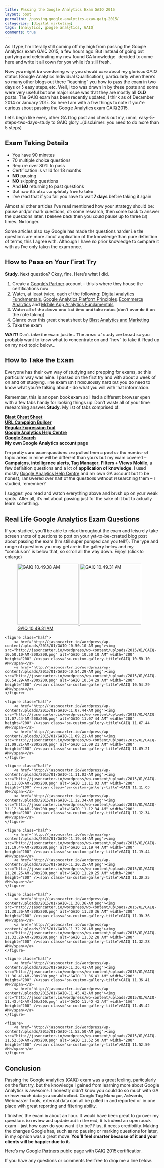 ```yaml
---
title: Passing the Google Analytics Exam GAIQ 2015
layout: post
permalink: /passing-google-analytics-exam-gaiq-2015/
categories: [digital marketing]
tags: [analytics, google analytics, GAIQ]
comments: true
---
```

As I type, I&#8217;m literally still coming off my high from passing the Google Analytics exam GAIQ 2015, a few hours ago. But instead of going out partying and celebrating my new found GA knowledge I decided to come here and write it all down for you while it&#8217;s still fresh.

Now you might be wondering why you should care about my glorious GAIQ status (Google Analytics Individual Qualification), particularly when there&#8217;s so many other blogs out there &#8220;teaching&#8221; you how to pass the exam in two days or 5 easy steps, etc. Well, I too was drawn in by these posts and some were very useful but one major issue was that they are mostly all **OLD** posts. The GAIQ exam has been recently updated, I think as of December 2014 or January 2015. So here I am with a few things to note if you&#8217;re curious about passing the Google Analytics exam GAIQ 2015.  
<!--more-->

Let&#8217;s begin like every other GA blog post and check out my, umm, easy-5-steps-two-days-study to GAIQ glory&#8230;(disclaimer: you need to do more than 5 steps)

## Exam Taking Details

  * You have 90 minutes
  * 70 multiple choice questions
  * Require over 80% to pass
  * Certification is valid for 18 months
  * **NO** pausing
  * **NO** skipping questions
  * And **NO** returning to past questions
  * But now it&#8217;s also completely free to take
  * I&#8217;ve read that if you fail you have to wait **7 days** before taking it again

Almost all other articles I&#8217;ve read mentioned how your strategy should be: pause and/or mark questions, do some research, then come back to answer the questions later. I believe back then you could pause up to three (3) times. No longer.

Some articles also say Google has made the questions harder i.e the questions are more about application of the knowledge than pure definition of terms, this I agree with. Although I have no prior knowledge to compare it with as I&#8217;ve only taken the exam once.

## How to Pass on Your First Try

**Study**. Next question? Okay, fine. Here&#8217;s what I did.

  1. Create a <a title="Google Partners" href="http://google.ca/partners" target="_blank">Google&#8217;s Partner</a> account &#8211; this is where they house the certifications now
  2. Watch, at least twice, each of the following: <a title="Google Analytics" href="https://analyticsacademy.withgoogle.com/course01" target="_blank">Digital Analytics Fundamentals</a>, <a title="Platform Principles" href="https://analyticsacademy.withgoogle.com/course02" target="_blank">Google Analytics Platform Principles</a>, <a title="Ecommerce Analytics" href="https://analyticsacademy.withgoogle.com/course03" target="_blank">Ecommerce Analytics</a> and <a title="Mobile Analytics" href="https://analyticsacademy.withgoogle.com/course04" target="_blank">Mobile App Analytics Fundamentals</a>
  3. Watch all of the above one last time and take notes (don&#8217;t over do it on the note taking)
  4. Glance over this great cheat sheet by <a title="Blast GAIQ Cheat Sheet" href="http://www.blastam.com/resources/Blast-Google-Analytics-Reference-Guide.pdf" target="_blank">Blast Analytics and Marketing</a>
  5. Take the exam

**WAIT!** Don&#8217;t take the exam just let. The areas of study are broad so you probably want to know what to concentrate on and &#8220;how&#8221; to take it. Read up on my next topic below&#8230;

## How to Take the Exam

Everyone has their own way of studying and prepping for exams, so this particular way was mine. I passed on the first try and with about a week of on and off studying. The exam isn&#8217;t ridiculously hard but you do need to know what you&#8217;re talking about &#8211; do what you will with that information.

Remember, this is an open book exam so I had a different browser open with a few tabs handy for looking things up. Don&#8217;t waste all of your time researching answer. **Study**. My list of tabs comprised of:

**<a title="Blast Cheat Sheet" href="http://www.blastam.com/resources/Blast-Google-Analytics-Reference-Guide.pdf" target="_blank">Blast Cheat Sheet</a>**  
**<a title="URL builder" href="https://support.google.com/analytics/answer/1033867?hl=en" target="_blank">URL Campaign Builder</a>**  
**<a title="Reg Ex Tool" href="http://www.regexr.com" target="_blank">Regular Expression Tool</a>**  
**<a title="Analytics Help Centre" href="https://support.google.com/analytics" target="_blank">Google Analytics Help Centre</a>**  
**<a title="Google" href="http://www.google.com" target="_blank">Google Search</a>**  
**My own Google Analytics account page**

I&#8217;m pretty sure exam questions are pulled from a pool so the number of topic areas in mine will be different than yours but my exam covered &#8211; **Campaigns**, **intelligence alerts**, **Tag Manager**, **Filters + Views** **Mobile**, a few definition questions and a lot of **application of knowledge**. I used mostly <a title="Analytics Help Centre" href="https://support.google.com/analytics" target="_blank">Google Analytics Help Centre</a> and my own GA account but to be honest, I answered over half of the questions without researching them &#8211; I studied, remember?

I suggest you read and watch everything above and brush up on your weak spots. After all, it&#8217;s not about passing just for the sake of it but to actually learn something.

## Real Life Google Analytics Exam Questions

If you studied, you&#8217;ll be able to relax throughout the exam and leisurely take screen shots of questions to post on your yet-to-be-created blog post about passing the exam (I&#8217;m still super pumped can you tell?). The type and range of questions you may get are in the gallery below and my &#8220;conclusion&#8221; is below that, so scroll all the way down. Enjoy! (click to enlarge)

<div>
    <figure class="half">
        <a href="http://jasoncarter.io/wordpress/wp-content/uploads/2015/01/GAIQ-10.49.08-AM.png"><img src="http://jasoncarter.io/wordpress/wp-content/uploads/2015/01/GAIQ-10.49.08-AM-200x200.png" alt="GAIQ 10.49.08 AM" width="200" height="200" /> 
        <a href="http://jasoncarter.io/wordpress/wp-content/uploads/2015/01/GAIQ-10.49.31-AM.png"><img src="http://jasoncarter.io/wordpress/wp-content/uploads/2015/01/GAIQ-10.49.31-AM-200x200.png" alt="GAIQ 10.49.31 AM" width="200" height="200" /><span class="su-custom-gallery-title">GAIQ 10.49.31 AM</span></a>
    </figure>

    <figure class="half">
        <a href="http://jasoncarter.io/wordpress/wp-content/uploads/2015/01/GAIQ-10.50.10-AM.png"><img src="http://jasoncarter.io/wordpress/wp-content/uploads/2015/01/GAIQ-10.50.10-AM-200x200.png" alt="GAIQ 10.50.10 AM" width="200" height="200" /><span class="su-custom-gallery-title">GAIQ 10.50.10 AM</span></a>
        <a href="http://jasoncarter.io/wordpress/wp-content/uploads/2015/01/GAIQ-10.54.29-AM.png"><img src="http://jasoncarter.io/wordpress/wp-content/uploads/2015/01/GAIQ-10.54.29-AM-200x200.png" alt="GAIQ 10.54.29 AM" width="200" height="200" /><span class="su-custom-gallery-title">GAIQ 10.54.29 AM</span></a>
    </figure>

    <figure class="half">
        <a href="http://jasoncarter.io/wordpress/wp-content/uploads/2015/01/GAIQ-11.07.44-AM.png"><img src="http://jasoncarter.io/wordpress/wp-content/uploads/2015/01/GAIQ-11.07.44-AM-200x200.png" alt="GAIQ 11.07.44 AM" width="200" height="200" /><span class="su-custom-gallery-title">GAIQ 11.07.44 AM</span></a> 
        <a href="http://jasoncarter.io/wordpress/wp-content/uploads/2015/01/GAIQ-11.09.21-AM.png"><img src="http://jasoncarter.io/wordpress/wp-content/uploads/2015/01/GAIQ-11.09.21-AM-200x200.png" alt="GAIQ 11.09.21 AM" width="200" height="200" /><span class="su-custom-gallery-title">GAIQ 11.09.21 AM</span></a>
    </figure>

    <figure class="half">
        <a href="http://jasoncarter.io/wordpress/wp-content/uploads/2015/01/GAIQ-11.11.03-AM.png"><img src="http://jasoncarter.io/wordpress/wp-content/uploads/2015/01/GAIQ-11.11.03-AM-200x200.png" alt="GAIQ 11.11.03 AM" width="200" height="200" /><span class="su-custom-gallery-title">GAIQ 11.11.03 AM</span></a>  
        <a href="http://jasoncarter.io/wordpress/wp-content/uploads/2015/01/GAIQ-11.12.34-AM.png"><img src="http://jasoncarter.io/wordpress/wp-content/uploads/2015/01/GAIQ-11.12.34-AM-200x200.png" alt="GAIQ 11.12.34 AM" width="200" height="200" /><span class="su-custom-gallery-title">GAIQ 11.12.34 AM</span></a>
    </figure>

    <figure class="half">
        <a href="http://jasoncarter.io/wordpress/wp-content/uploads/2015/01/GAIQ-11.19.44-AM.png"><img src="http://jasoncarter.io/wordpress/wp-content/uploads/2015/01/GAIQ-11.19.44-AM-200x200.png" alt="GAIQ 11.19.44 AM" width="200" height="200" /><span class="su-custom-gallery-title">GAIQ 11.19.44 AM</span></a>  
        <a href="http://jasoncarter.io/wordpress/wp-content/uploads/2015/01/GAIQ-11.20.25-AM.png"><img src="http://jasoncarter.io/wordpress/wp-content/uploads/2015/01/GAIQ-11.20.25-AM-200x200.png" alt="GAIQ 11.20.25 AM" width="200" height="200" /><span class="su-custom-gallery-title">GAIQ 11.20.25 AM</span></a>
    </figure>

    <figure class="half">
        <a href="http://jasoncarter.io/wordpress/wp-content/uploads/2015/01/GAIQ-11.30.36-AM.png"><img src="http://jasoncarter.io/wordpress/wp-content/uploads/2015/01/GAIQ-11.30.36-AM-200x200.png" alt="GAIQ 11.30.36 AM" width="200" height="200" /><span class="su-custom-gallery-title">GAIQ 11.30.36 AM</span></a> 
        <a href="http://jasoncarter.io/wordpress/wp-content/uploads/2015/01/GAIQ-11.32.28-AM.png"><img src="http://jasoncarter.io/wordpress/wp-content/uploads/2015/01/GAIQ-11.32.28-AM-200x200.png" alt="GAIQ 11.32.28 AM" width="200" height="200" /><span class="su-custom-gallery-title">GAIQ 11.32.28 AM</span></a>
    </figure>

    <figure class="half">
        <a href="http://jasoncarter.io/wordpress/wp-content/uploads/2015/01/GAIQ-11.36.41-AM.png"><img src="http://jasoncarter.io/wordpress/wp-content/uploads/2015/01/GAIQ-11.36.41-AM-200x200.png" alt="GAIQ 11.36.41 AM" width="200" height="200" /><span class="su-custom-gallery-title">GAIQ 11.36.41 AM</span></a>
        <a href="http://jasoncarter.io/wordpress/wp-content/uploads/2015/01/GAIQ-11.45.42-AM.png"><img src="http://jasoncarter.io/wordpress/wp-content/uploads/2015/01/GAIQ-11.45.42-AM-200x200.png" alt="GAIQ 11.45.42 AM" width="200" height="200" /><span class="su-custom-gallery-title">GAIQ 11.45.42 AM</span></a>
    </figure>

    <figure>
        <a href="http://jasoncarter.io/wordpress/wp-content/uploads/2015/01/GAIQ-11.52.50-AM.png"><img src="http://jasoncarter.io/wordpress/wp-content/uploads/2015/01/GAIQ-11.52.50-AM-200x200.png" alt="GAIQ 11.52.50 AM" width="200" height="200" /><span class="su-custom-gallery-title">GAIQ 11.52.50 AM</span></a>
    </figure>
</div>

## Conclusion

Passing the Google Analytics (GAIQ) exam was a great feeling, particularly on the first try, but the knowledge I gained from learning more about Google Analytics is awesome. I honestly didn&#8217;t know you could do so much with GA or how much data you could collect. Google Tag Manager, Adwords, Webmaster Tools, external data can all be pulled in and reported on in one place with great reporting and filtering ability.

I finished the exam in about an hour. It would have been great to go over my questions to review and update but in the end, it is indeed an open book exam &#8211; just how easy do you want it to be? Plus, it needs credibility. Making the changes Google has, such as no pausing or marking questions for later, in my opinion was a great move. **You&#8217;ll feel smarter because of it and your clients will be happier due to it.**

Here&#8217;s my <a title="Google Partners" href="https://google.ca/partners/#i_profile;idtf=100758394724471084430;" target="_blank">Google Partners</a> public page with GAIQ 2015 certification.

If you have any questions or comments feel free to drop me a line below.